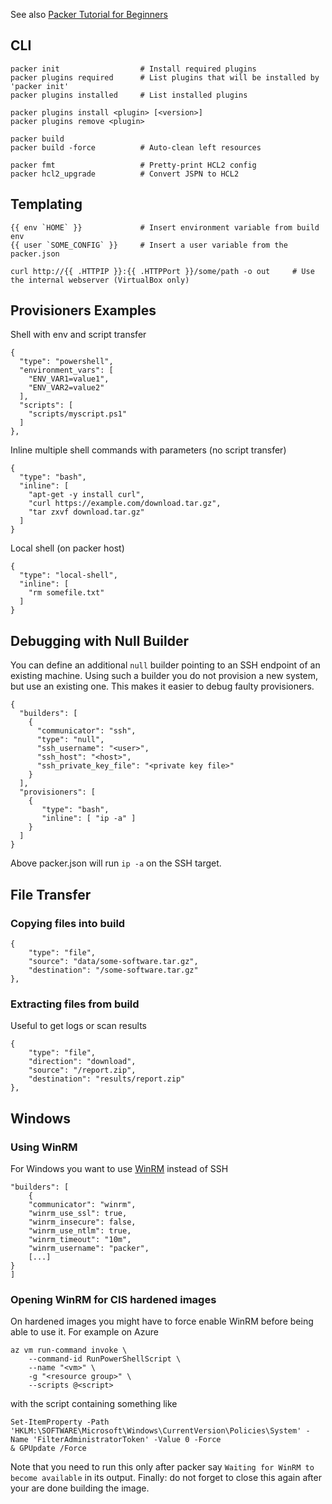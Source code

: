 See also [Packer Tutorial for Beginners](https://devopscube.com/packer-tutorial-for-beginners/)

## CLI

    packer init                  # Install required plugins
    packer plugins required      # List plugins that will be installed by 'packer init'
    packer plugins installed     # List installed plugins
    
    packer plugins install <plugin> [<version>]
    packer plugins remove <plugin>
    
    packer build
    packer build -force          # Auto-clean left resources
    
    packer fmt                   # Pretty-print HCL2 config
    packer hcl2_upgrade          # Convert JSPN to HCL2

## Templating

    {{ env `HOME` }}             # Insert environment variable from build env
    {{ user `SOME_CONFIG` }}     # Insert a user variable from the packer.json
    
    curl http://{{ .HTTPIP }}:{{ .HTTPPort }}/some/path -o out     # Use the internal webserver (VirtualBox only)

## Provisioners Examples

Shell with env and script transfer

    { 
      "type": "powershell",
      "environment_vars": [ 
        "ENV_VAR1=value1",
        "ENV_VAR2=value2"
      ],
      "scripts": [
        "scripts/myscript.ps1"
      ]
    },

Inline multiple shell commands with parameters (no script transfer)

    {
      "type": "bash",
      "inline": [
        "apt-get -y install curl",
        "curl https://example.com/download.tar.gz",
        "tar zxvf download.tar.gz"
      ]
    }

Local shell (on packer host)

    {
      "type": "local-shell",
      "inline": [
        "rm somefile.txt"
      ]
    }

## Debugging with Null Builder

You can define an additional `null` builder pointing to an SSH endpoint of an existing machine. Using such a builder 
you do not provision a new system, but use an existing one. This makes it easier to debug faulty provisioners.

	{
	  "builders": [
	    {
	      "communicator": "ssh",
	      "type": "null",
	      "ssh_username": "<user>",
	      "ssh_host": "<host>",
	      "ssh_private_key_file": "<private key file>"
	    }
	  ],
	  "provisioners": [
	    {
	       "type": "bash",
	       "inline": [ "ip -a" ]
	    }
	  ]
	}

Above packer.json will run `ip -a` on the SSH target.

## File Transfer
### Copying files into build

	{
		"type": "file",
		"source": "data/some-software.tar.gz",
		"destination": "/some-software.tar.gz"
	},

### Extracting files from build

Useful to get logs or scan results

	{
		"type": "file",
		"direction": "download",
		"source": "/report.zip",
		"destination": "results/report.zip"
	},

## Windows

### Using WinRM

For Windows you want to use [WinRM](https://www.packer.io/docs/communicators/winrm) instead of SSH

    "builders": [
    	{
		"communicator": "winrm",
		"winrm_use_ssl": true,
		"winrm_insecure": false,
		"winrm_use_ntlm": true,
		"winrm_timeout": "10m",
		"winrm_username": "packer",
		[...]
	}
    ]
    
### Opening WinRM for CIS hardened images

On hardened images you might have to force enable WinRM before being able to use it. For example on Azure

	az vm run-command invoke \
		--command-id RunPowerShellScript \
		--name "<vm>" \
		-g "<resource group>" \
		--scripts @<script>

with the script containing something like 

	Set-ItemProperty -Path 'HKLM:\SOFTWARE\Microsoft\Windows\CurrentVersion\Policies\System' -Name 'FilterAdministratorToken' -Value 0 -Force
	& GPUpdate /Force

Note that you need to run this only after packer say `Waiting for WinRM to become available` in its output.
Finally: do not forget to close this again after your are done building the image.

